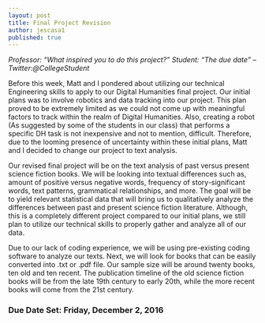 ```yaml
---
layout: post 
title: Final Project Revision
author: jescasa1
published: true
---
```


<i> Professor: “What inspired you to do this project?” Student: “The due date” – Twitter:@CollegeStudent </i>
  
  Before this week, Matt and I pondered about utilizing our technical Engineering skills to apply to our Digital Humanities final project. Our initial plans was to involve robotics and data tracking into our project. This plan proved to be extremely limited as we could not come up with meaningful factors to track within the realm of Digital Humanities. Also, creating a robot (As suggested by some of the students in our class) that performs a specific DH task is not inexpensive and not to mention, difficult. Therefore, due to the looming presence of uncertainty within these initial plans, Matt and I decided to change our project to text analysis.
	
  Our revised final project will be on the text analysis of past versus present science fiction books. We will be looking into textual differences such as, amount of positive versus negative words, frequency of story-significant words, text patterns, grammatical relationships, and more. The goal will be to yield relevant statistical data that will bring us to qualitatively analyze the differences between past and present science fiction literature. Although, this is a completely different project compared to our initial plans, we still plan to utilize our technical skills to properly gather and analyze all of our data. 
	
  Due to our lack of coding experience, we will be using pre-existing coding software to analyze our texts. Next, we will look for books that can be easily converted into .txt or .pdf file. Our sample size will be around twenty books, ten old and ten recent. The publication timeline of the old science fiction books will be from the late 19th century to early 20th, while the more recent books will come from the 21st century. 

### Due Date Set: Friday, December 2, 2016
	


